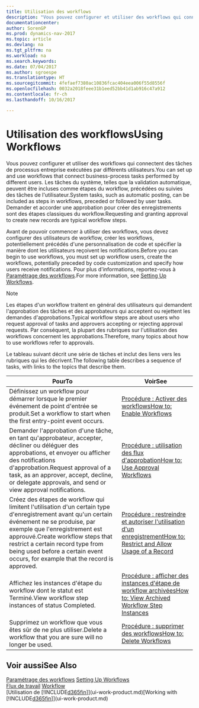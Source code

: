 ```yaml
---
title: Utilisation des workflows
description: "Vous pouvez configurer et utiliser des workflows qui connectent des tâches de processus entreprise exécutées par différents utilisateurs. Les tâches du système, telles que la validation automatique, peuvent être incluses comme étapes du workflow, précédées ou suivies des tâches de l'utilisateur. Demander et accorder une approbation pour créer des enregistrements sont des étapes classiques du workflow."
documentationcenter: 
author: SorenGP
ms.prod: dynamics-nav-2017
ms.topic: article
ms.devlang: na
ms.tgt_pltfrm: na
ms.workload: na
ms.search.keywords: 
ms.date: 07/04/2017
ms.author: sgroespe
ms.translationtype: HT
ms.sourcegitcommit: 4fefaef7380ac10836fcac404eea006f55d8556f
ms.openlocfilehash: 0032a2018feee31b1eed52bb41d1ab916c47a912
ms.contentlocale: fr-ch
ms.lasthandoff: 10/16/2017

---
```

# <a name="using-workflows"></a><span data-ttu-id="566bd-105">Utilisation des workflows</span><span class="sxs-lookup"><span data-stu-id="566bd-105">Using Workflows</span></span>
<span data-ttu-id="566bd-106">Vous pouvez configurer et utiliser des workflows qui connectent des tâches de processus entreprise exécutées par différents utilisateurs.</span><span class="sxs-lookup"><span data-stu-id="566bd-106">You can set up and use workflows that connect business-process tasks performed by different users.</span></span> <span data-ttu-id="566bd-107">Les tâches du système, telles que la validation automatique, peuvent être incluses comme étapes du workflow, précédées ou suivies des tâches de l'utilisateur.</span><span class="sxs-lookup"><span data-stu-id="566bd-107">System tasks, such as automatic posting, can be included as steps in workflows, preceded or followed by user tasks.</span></span> <span data-ttu-id="566bd-108">Demander et accorder une approbation pour créer des enregistrements sont des étapes classiques du workflow.</span><span class="sxs-lookup"><span data-stu-id="566bd-108">Requesting and granting approval to create new records are typical workflow steps.</span></span>  

 <span data-ttu-id="566bd-109">Avant de pouvoir commencer à utiliser des workflows, vous devez configurer des utilisateurs de workflow, créer les workflows, potentiellement précédés d'une personnalisation de code et spécifier la manière dont les utilisateurs reçoivent les notifications.</span><span class="sxs-lookup"><span data-stu-id="566bd-109">Before you can begin to use workflows, you must set up workflow users, create the workflows, potentially preceded by code customization and specify how users receive notifications.</span></span> <span data-ttu-id="566bd-110">Pour plus d'informations, reportez-vous à [Paramétrage des workflows](across-set-up-workflows.md).</span><span class="sxs-lookup"><span data-stu-id="566bd-110">For more information, see [Setting Up Workflows](across-set-up-workflows.md).</span></span>  

> [!NOTE]  
>  <span data-ttu-id="566bd-111">Les étapes d'un workflow traitent en général des utilisateurs qui demandent l'approbation des tâches et des approbateurs qui acceptent ou rejettent les demandes d'approbations.</span><span class="sxs-lookup"><span data-stu-id="566bd-111">Typical workflow steps are about users who request approval of tasks and approvers accepting or rejecting approval requests.</span></span> <span data-ttu-id="566bd-112">Par conséquent, la plupart des rubriques sur l'utilisation des workflows concernent les approbations.</span><span class="sxs-lookup"><span data-stu-id="566bd-112">Therefore, many topics about how to use workflows refer to approvals.</span></span>  

 <span data-ttu-id="566bd-113">Le tableau suivant décrit une série de tâches et inclut des liens vers les rubriques qui les décrivent.</span><span class="sxs-lookup"><span data-stu-id="566bd-113">The following table describes a sequence of tasks, with links to the topics that describe them.</span></span>  

|<span data-ttu-id="566bd-114">**Pour**</span><span class="sxs-lookup"><span data-stu-id="566bd-114">**To**</span></span>|<span data-ttu-id="566bd-115">**Voir**</span><span class="sxs-lookup"><span data-stu-id="566bd-115">**See**</span></span>|  
|------------|-------------|  
|<span data-ttu-id="566bd-116">Définissez un workflow pour démarrer lorsque le premier événement de point d'entrée se produit.</span><span class="sxs-lookup"><span data-stu-id="566bd-116">Set a workflow to start when the first entry-point event occurs.</span></span>|[<span data-ttu-id="566bd-117">Procédure : Activer des workflows</span><span class="sxs-lookup"><span data-stu-id="566bd-117">How to: Enable Workflows</span></span>](across-how-to-enable-workflows.md)|  
|<span data-ttu-id="566bd-118">Demander l'approbation d'une tâche, en tant qu'approbateur, accepter, décliner ou déléguer des approbations, et envoyer ou afficher des notifications d'approbation.</span><span class="sxs-lookup"><span data-stu-id="566bd-118">Request approval of a task, as an approver, accept, decline, or delegate approvals, and send or view approval notifications.</span></span>|[<span data-ttu-id="566bd-119">Procédure : utilisation des flux d'approbation</span><span class="sxs-lookup"><span data-stu-id="566bd-119">How to: Use Approval Workflows</span></span>](across-how-use-approval-workflows.md)|  
|<span data-ttu-id="566bd-120">Créez des étapes de workflow qui limitent l'utilisation d'un certain type d'enregistrement avant qu'un certain événement ne se produise, par exemple que l'enregistrement est approuvé.</span><span class="sxs-lookup"><span data-stu-id="566bd-120">Create workflow steps that restrict a certain record type from being used before a certain event occurs, for example that the record is approved.</span></span>|[<span data-ttu-id="566bd-121">Procédure : restreindre et autoriser l'utilisation d'un enregistrement</span><span class="sxs-lookup"><span data-stu-id="566bd-121">How to: Restrict and Allow Usage of a Record</span></span>](across-how-to-restrict-and-allow-usage-of-a-record.md)|  
|<span data-ttu-id="566bd-122">Affichez les instances d'étape du workflow dont le statut est Terminé.</span><span class="sxs-lookup"><span data-stu-id="566bd-122">View workflow step instances of status Completed.</span></span>|[<span data-ttu-id="566bd-123">Procédure : afficher des instances d'étape de workflow archivées</span><span class="sxs-lookup"><span data-stu-id="566bd-123">How to: View Archived Workflow Step Instances</span></span>](across-how-to-view-archived-workflow-step-instances.md)|  
|<span data-ttu-id="566bd-124">Supprimez un workflow que vous êtes sûr de ne plus utiliser.</span><span class="sxs-lookup"><span data-stu-id="566bd-124">Delete a workflow that you are sure will no longer be used.</span></span>|[<span data-ttu-id="566bd-125">Procédure : supprimer des workflows</span><span class="sxs-lookup"><span data-stu-id="566bd-125">How to: Delete Workflows</span></span>](across-how-to-delete-workflows.md)|  

## <a name="see-also"></a><span data-ttu-id="566bd-126">Voir aussi</span><span class="sxs-lookup"><span data-stu-id="566bd-126">See Also</span></span>  
<span data-ttu-id="566bd-127">[Paramétrage des workflows](across-set-up-workflows.md) </span><span class="sxs-lookup"><span data-stu-id="566bd-127">[Setting Up Workflows](across-set-up-workflows.md) </span></span>  
<span data-ttu-id="566bd-128">[Flux de travail](across-workflow.md) </span><span class="sxs-lookup"><span data-stu-id="566bd-128">[Workflow](across-workflow.md) </span></span>  
<span data-ttu-id="566bd-129">[Utilisation de [!INCLUDE[d365fin](includes/d365fin_md.md)]](ui-work-product.md)</span><span class="sxs-lookup"><span data-stu-id="566bd-129">[Working with [!INCLUDE[d365fin](includes/d365fin_md.md)]](ui-work-product.md)</span></span>

